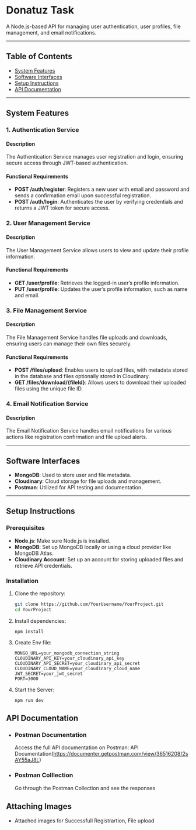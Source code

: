 # Donatuz Task

A Node.js-based API for managing user authentication, user profiles, file management, and email notifications.

---

## Table of Contents
- [System Features](#system-features)
- [Software Interfaces](#software-interfaces)
- [Setup Instructions](#setup-instructions)
- [API Documentation](#api-documentation)
---

## System Features

### 1. Authentication Service
#### Description
The Authentication Service manages user registration and login, ensuring secure access through JWT-based authentication.

#### Functional Requirements
- **POST /auth/register**: Registers a new user with email and password and sends a confirmation email upon successful registration.
- **POST /auth/login**: Authenticates the user by verifying credentials and returns a JWT token for secure access.

### 2. User Management Service
#### Description
The User Management Service allows users to view and update their profile information.

#### Functional Requirements
- **GET /user/profile**: Retrieves the logged-in user’s profile information.
- **PUT /user/profile**: Updates the user’s profile information, such as name and email.

### 3. File Management Service
#### Description
The File Management Service handles file uploads and downloads, ensuring users can manage their own files securely.

#### Functional Requirements
- **POST /files/upload**: Enables users to upload files, with metadata stored in the database and files optionally stored in Cloudinary.
- **GET /files/download/{fileId}**: Allows users to download their uploaded files using the unique file ID.

### 4. Email Notification Service
#### Description
The Email Notification Service handles email notifications for various actions like registration confirmation and file upload alerts.



---

## Software Interfaces

- **MongoDB**: Used to store user and file metadata.
- **Cloudinary**: Cloud storage for file uploads and management.
- **Postman**: Utilized for API testing and documentation.

---

## Setup Instructions

### Prerequisites
- **Node.js**: Make sure Node.js is installed.
- **MongoDB**: Set up MongoDB locally or using a cloud provider like MongoDB Atlas.
- **Cloudinary Account**: Set up an account for storing uploaded files and retrieve API credentials.

### Installation
1. Clone the repository:
   ```bash
   git clone https://github.com/YourUsername/YourProject.git
   cd YourProject
    ```
2. Install dependencies:

    ```
    npm install
     ```
3. Create Env file:
    ```
    MONGO_URL=your_mongodb_connection_string
    CLOUDINARY_API_KEY=your_cloudinary_api_key
    CLOUDINARY_API_SECRET=your_cloudinary_api_secret
    CLOUDINARY_CLOUD_NAME=your_cloudinary_cloud_name
    JWT_SECRET=your_jwt_secret
    PORT=3000
    ```
4. Start the Server:
    ```
    npm run dev
    ```
## API Documentation 
- ###   Postman Documentation
    Access the full API documentation on Postman: API Documentation(https://documenter.getpostman.com/view/36516208/2sAY55aJ8L)
- ###   Postman Colllection
    Go through the Postman Collection and see the responses

## Attaching Images 
-  Attached images for Successfull Registrartion, File upload



